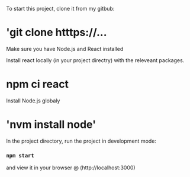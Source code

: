 To start this project, clone it from my gitbub:
# 'git clone htttps://...

Make sure you have Node.js and React installed

Install react locally (in your project directry) with the releveant packages.
# npm ci react

Install Node.js globaly
# 'nvm install node'


In the project directory, run the project in development mode:
### `npm start`
and view it in your browser @ (http://localhost:3000)

